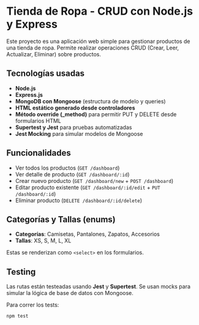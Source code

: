 # Tienda de Ropa - CRUD con Node.js y Express

Este proyecto es una aplicación web simple para gestionar productos de una tienda de ropa. Permite realizar operaciones CRUD (Crear, Leer, Actualizar, Eliminar) sobre productos.

## Tecnologías usadas

- **Node.js**
- **Express.js**
- **MongoDB con Mongoose** (estructura de modelo y queries)
- **HTML estático generado desde controladores**
- **Método override (_method)** para permitir PUT y DELETE desde formularios HTML
- **Supertest y Jest** para pruebas automatizadas
- **Jest Mocking** para simular modelos de Mongoose

## Funcionalidades

- Ver todos los productos (`GET /dashboard`)
- Ver detalle de producto (`GET /dashboard/:id`)
- Crear nuevo producto (`GET /dashboard/new` + `POST /dashboard`)
- Editar producto existente (`GET /dashboard/:id/edit` + `PUT /dashboard/:id`)
- Eliminar producto (`DELETE /dashboard/:id/delete`)

## Categorías y Tallas (enums)

- **Categorías**: Camisetas, Pantalones, Zapatos, Accesorios
- **Tallas**: XS, S, M, L, XL

Estas se renderizan como `<select>` en los formularios.

## Testing

Las rutas están testeadas usando **Jest** y **Supertest**. Se usan mocks para simular la lógica de base de datos con Mongoose.

Para correr los tests:

```bash
npm test
